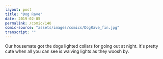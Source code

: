 ```yaml
---
layout: post
title: "Dog Rave"
date: 2019-02-05
permalink: /comic/140
comic-source: "assets/images/comics/DogRave_fin.jpg"
transcript: ""
---
```


Our housemate got the dogs lighted collars for going out at night. It's pretty cute when all you can see is waiving lights as they woosh by.
